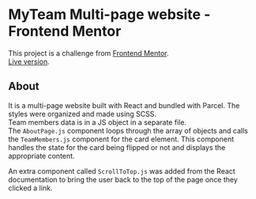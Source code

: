 # MyTeam Multi-page website - Frontend Mentor

This project is a challenge from [Frontend Mentor](https://www.frontendmentor.io/). <br>
[Live version](https://sharp-mayer-2c103a.netlify.app/about).

## About 

It is a multi-page website built with React and bundled with Parcel.
The styles were organized and made using SCSS.<br>
Team members data is in a JS object in a separate file. <br>
The `AboutPage.js` component loops through the array of objects and calls the `TeamMembers.js` component for the card element.
This component handles the state for the card being flipped or not and displays the appropriate content. <br>

An extra component called `ScrollToTop.js` was added from the React documentation to bring the user back to the top of the page once they clicked a link. <br>
 